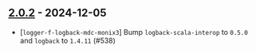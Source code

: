 ## [2.0.2](https://github.com/Kevin-Lee/logger-f/issues?q=is%3Aissue+is%3Aclosed+milestone%3Av2-m1-2) - 2024-12-05

* [`logger-f-logback-mdc-monix3`] Bump `logback-scala-interop` to `0.5.0` and `logback` to `1.4.11` (#538)
